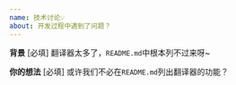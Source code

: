 ```yaml
---
name: 技术讨论💡
about: 开发过程中遇到了问题？
---
```


**背景** [必填]
翻译器太多了，`README.md`中根本列不过来呀~

**你的想法** [必填]
或许我们不必在`README.md`列出翻译器的功能？
